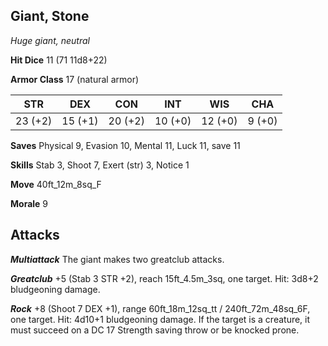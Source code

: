 ## Giant, Stone

*Huge giant, neutral*

**Hit Dice** 11 (71 11d8+22)

**Armor Class** 17 (natural armor)

| STR     | DEX     | CON     | INT     | WIS     | CHA     |
|---------|---------|---------|---------|---------|---------|
| 23 (+2) | 15 (+1) | 20 (+2) | 10 (+0) | 12 (+0) |  9 (+0) |

**Saves** Physical 9, Evasion 10, Mental 11, Luck 11, save 11

**Skills** Stab 3, Shoot 7, Exert (str) 3, Notice 1

**Move** 40ft\_12m\_8sq\_F

**Morale** 9

## Attacks

***Multiattack*** The giant makes two greatclub attacks.

***Greatclub*** +5 (Stab 3 STR +2), reach 15ft\_4.5m\_3sq, one target. Hit: 3d8+2 bludgeoning damage.

***Rock*** +8 (Shoot 7 DEX +1), range 60ft\_18m\_12sq\_tt / 240ft\_72m\_48sq\_6F, one target. Hit: 4d10+1 bludgeoning damage. If the target is a creature, it must succeed on a DC 17 Strength saving throw or be knocked prone.


